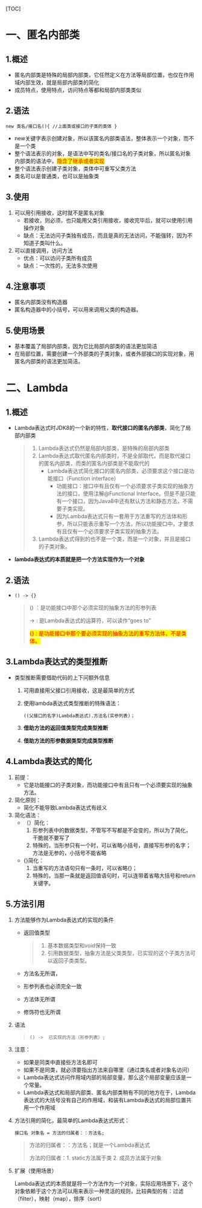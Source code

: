 [TOC]



# 一、匿名内部类

## 1.概述

- 匿名内部类是特殊的局部内部类，它任然定义在方法等局部位置，也仅在作用域内部生效，就是局部内部类的简化
- 成员特点，使用特点，访问特点等都和局部内部类类似

## 2.语法

`new 类名/接口名(){ //上面类或接口的子类的类体 }`

- new关键字表示创建对象，所以该匿名内部类语法，整体表示一个对象，而不是一个类
- 整个语法表示的对象，是语法中写的类名/接口名的子类对象，所以匿名对象内部类的语法中，<span style="background:yellow;color:red">隐含了继承或者实现</span>
- 整个语法表示创建子类对象，类体中可重写父类方法
- 类名可以是普通类，也可以是抽象类

## 3.使用

1. 可以用引用接收，这时就不是匿名对象
   - 若接收，则必须，也只能用父类引用接收，接收完毕后，就可以使用引用操作对象
   - 缺点：无法访问子类独有成员，而且是真的无法访问，不能强转，因为不知道子类叫什么。
2. 可以直接调用，访问方法
   - 优点：可以访问子类所有成员
   - 缺点：一次性的，无法多次使用

## 4.注意事项

- 匿名内部类没有构造器
- 匿名构造器中的小括号，可以用来调用父类的构造器。

## 5.使用场景

- 基本覆盖了局部内部类，因为它比局部内部类的语法更加简洁
- 在局部位置，需要创建一个外部类的子类对象，或者外部接口的实现对象，用匿名内部类的语法更加简洁。

# 二、Lambda

## 1.概述

- Lambda表达式时JDK8的一个新的特性，**取代接口的匿名内部类**，简化了局部内部类

  > 1. Lambda表达式仍然是局部内部类，是特殊的局部内部类
  > 2. Lambda表达式取代匿名内部类时，不是全部取代，而是取代接口的匿名内部类，而类的匿名内部类是不能取代的
  >    - Lambda表达式简化接口的匿名内部类，必须要求这个接口是功能接口（Function interface）
  >      - 功能接口：接口中有且仅有一个必须要求子类实现的抽象方法的接口，使用注解@Functional Interface。但是不是只能有一个接口，因为Java8中还有默认方法和静态方法，不需要子类实现。	
  >      - 因为Lambda表达式只有一套用于方法重写的方法体和形参，所以只能表示重写一个方法，所以功能接口中，才要求有且仅有一个必须要求子类实现的抽象方法。
  > 3. Lambda表达式得到的也不是一个类，而是一个对象，并且是接口的子类对象。
  
- **lambda表达式的本质就是把一个方法实现作为一个对象**

## 2.语法

- `() -> {}`

  > () ：是功能接口中那个必须实现的抽象方法的形参列表
  >
  > -> : 是Lambda表达式的运算符，可以读作“goes to”
  >
  > <span style="background:yellow;color:red">{} : 是功能接口中那个要必须实现的抽象方法的重写方法体，不是类体。</span>

## 3.Lambda表达式的类型推断

- 类型推断需要借助代码的上下问额外信息

  1. 可用直接用父接口引用接收，这是最简单的方式

  2. 使用lambda表达式类型推断的特殊语法：

     `((父接口的名字)Lambda表达式).方法名(实参列表)；`

  3. **借助方法的返回值类型完成类型推断**

  4. **借助方法的形参数据类型完成类型推断**

## 4.Lambda表达式的简化

1. 前提：
   - 它是功能接口的子类对象，而功能接口中有且只有一个必须要实现的抽象方法。
2. 简化原则：
   - 简化不能导致Lambda表达式有歧义
3. 简化语法：
   - （）简化：
     1. 形参列表中的数据类型，不管写不写都是不会变的，所以为了简化，干脆就不要写了
     2. 特殊的，当形参只有一个时，可以省略小括号，直接写形参的名字；方法是无参的，小括号不能省略
   - {}简化：
     1. 当重写的方法语句只有一条时，可以省略{}；
     2. 特殊的，当那一条就是返回值语句时，可以连带着省略大括号和return关键字。 

## 5.方法引用

1. 方法能够作为Lambda表达式的实现的条件

   - 返回值类型

     > 1. 基本数据类型和void保持一致
     > 2. 引用数据类型，抽象方法是父类类型，已实现的这个子类方法可以返回子类类型。

   - 方法名无所谓，

   - 形参列表也必须完全一致

   - 方法体无所谓

   - 修饰符也无所谓

2. 语法

   > `() ->  已实现的方法（形参列表）;`

3. 注意：

   - 如果是同类中直接些方法名即可
   - 如果不是同类，就必须要指出方法来自哪里（通过类名或者对象名访问）
   - Lambda表达式访问作用域内部的局部变量，那么这个局部变量应该是一个常量。
   - Lambda表达式和局部内部类、匿名内部类稍有不同的地方在于，Lambda表达式的大括号没有自己的作用域，和装有Lambda表达式的局部位置共用一个作用域

4. 方法引用的简化，最简单的Lambda表达式形式：

   `接口名 对象名 = 方法的归属者：：方法名;`

   > 方法的归属者：：方法名；就是一个Lambda表达式
   >
   > 方法的归属者：1. static方法属于类 2. 成员方法属于对象
   
5. 扩展（使用场景）

   Lambda表达式的本质就是将一个方法作为一个对象，实际应用场景下，这个对象依赖于这个方法可以用来表示一种灵活的规则，比较典型的有：过滤（filter），映射（map），排序（sort）